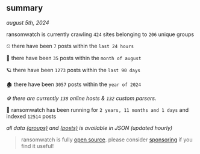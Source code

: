 
## summary
_august 5th, 2024_

ransomwatch is currently crawling `424` sites belonging to `206` unique groups

⏲ there have been `7` posts within the `last 24 hours`

🦈 there have been `35` posts within the `month of august`

🪐 there have been `1273` posts within the `last 90 days`

🏚 there have been `3057` posts within the `year of 2024`

_⚙️ there are currently `138` online hosts & `132` custom parsers._

🦕 ransomwatch has been running for `2 years, 11 months and 1 days` and indexed `12514` posts

_all data  [(groups)](http://ransomwhat.telemetry.ltd/groups) and [(posts)](http://ransomwhat.telemetry.ltd/posts) is available in JSON (updated hourly)_

> ransomwatch is fully [open source](https://github.com/joshhighet/ransomwatch#ransomwatch--). please consider [sponsoring](https://github.com/sponsors/joshhighet) if you find it useful!
